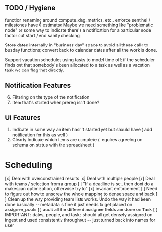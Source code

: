 ## TODO / Hygiene

function renaming around  compute_dag_metrics, etc.. 
enforce sentinel / milestones have 0 estimatse
Maybe we need something like "problematic node" or some way to indicate there's a notification for a particular node
factor out start / end sanity checking

Store dates internally in "business day" space to avoid all these calls to busday functions; convert back to calendar
dates after all the work is done.

Support vacation schedules using tasks to model time off; if the scheduler finds out that somebody's been allocated
to a task as well as a vacation task we can flag that directly.

## Notification Features
6. Filtering on the type of the notification
7. Item that's started when prereq isn't done?

## UI Features
1. Indicate in some way an item hasn't started yet but should have ( add notification for this as well )
5. Clearly indicate which items are complete ( requires agreeing on schema on status with the spreadsheet )

# Scheduling
[x] Deal with overconstrained results
[x] Deal with multiple people
[x] Deal with teams / selection from a group
[ ] "If a deadline is set, then dont do a makespan optimization, otherwise try to"
[x] invariant enforcement
[ ] Need to figure out how to unscrew the whole mapping to dense space and back
[ ] Clean up the way providing team lists works. Undo the way it had been done basically -- metadata is fine it just needs to get placed on assignee_pools
[ ] audit all the different assignee fields are done on Task
[ ] IMPORTANT: dates, people, and tasks should all get densely assigned on ingest and used consistently throughout -- just turned back into names for user
